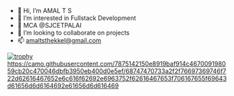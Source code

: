 - 👋 Hi, I’m AMAL T S
- 👀 I’m interested in Fullstack Development
- 🌱 MCA @SJCETPALAI
- 💞️ I’m looking to collaborate on projects
- 📫 amaltsthekkel@gmail.com

[![trophy](https://github-profile-trophy.vercel.app/?username=AMALTS9645)](https://github.com/ryo-ma/github-profile-trophy)
https://camo.githubusercontent.com/7875142150e8919baf914c467009198059cb20c470046dbfb3950eb400d0e5ef/68747470733a2f2f76697369746f722d62616467652e6c616f62692e6963752f62616467653f706167655f69643d61656d6d6164692e61656d6d616469
<!---
AMALTS9645/AMALTS9645 is a ✨ special ✨ repository because its `README.md` (this file) appears on your GitHub profile.
You can click the Preview link to take a look at your changes.
--->
